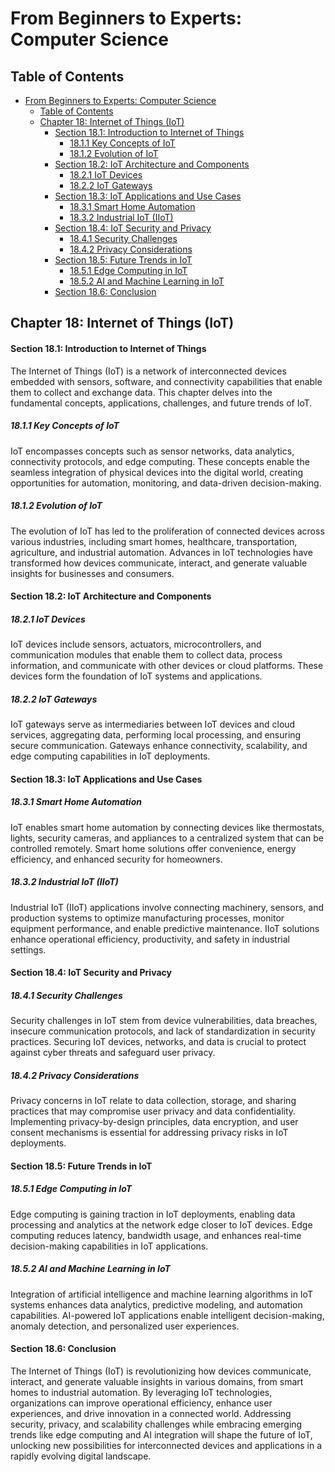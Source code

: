 # From Beginners to Experts: Computer Science

## Table of Contents

- [From Beginners to Experts: Computer Science](#from-beginners-to-experts-computer-science)
  - [Table of Contents](#table-of-contents)
  - [Chapter 18: Internet of Things (IoT)](#chapter-18-internet-of-things-iot)
      - [Section 18.1: Introduction to Internet of Things](#section-181-introduction-to-internet-of-things)
        - [18.1.1 Key Concepts of IoT](#1811-key-concepts-of-iot)
        - [18.1.2 Evolution of IoT](#1812-evolution-of-iot)
      - [Section 18.2: IoT Architecture and Components](#section-182-iot-architecture-and-components)
        - [18.2.1 IoT Devices](#1821-iot-devices)
        - [18.2.2 IoT Gateways](#1822-iot-gateways)
      - [Section 18.3: IoT Applications and Use Cases](#section-183-iot-applications-and-use-cases)
        - [18.3.1 Smart Home Automation](#1831-smart-home-automation)
        - [18.3.2 Industrial IoT (IIoT)](#1832-industrial-iot-iiot)
      - [Section 18.4: IoT Security and Privacy](#section-184-iot-security-and-privacy)
        - [18.4.1 Security Challenges](#1841-security-challenges)
        - [18.4.2 Privacy Considerations](#1842-privacy-considerations)
      - [Section 18.5: Future Trends in IoT](#section-185-future-trends-in-iot)
        - [18.5.1 Edge Computing in IoT](#1851-edge-computing-in-iot)
        - [18.5.2 AI and Machine Learning in IoT](#1852-ai-and-machine-learning-in-iot)
      - [Section 18.6: Conclusion](#section-186-conclusion)

## Chapter 18: Internet of Things (IoT)

#### Section 18.1: Introduction to Internet of Things

The Internet of Things (IoT) is a network of interconnected devices embedded with sensors, software, and connectivity capabilities that enable them to collect and exchange data. This chapter delves into the fundamental concepts, applications, challenges, and future trends of IoT.

##### 18.1.1 Key Concepts of IoT

IoT encompasses concepts such as sensor networks, data analytics, connectivity protocols, and edge computing. These concepts enable the seamless integration of physical devices into the digital world, creating opportunities for automation, monitoring, and data-driven decision-making.

##### 18.1.2 Evolution of IoT

The evolution of IoT has led to the proliferation of connected devices across various industries, including smart homes, healthcare, transportation, agriculture, and industrial automation. Advances in IoT technologies have transformed how devices communicate, interact, and generate valuable insights for businesses and consumers.

#### Section 18.2: IoT Architecture and Components

##### 18.2.1 IoT Devices

IoT devices include sensors, actuators, microcontrollers, and communication modules that enable them to collect data, process information, and communicate with other devices or cloud platforms. These devices form the foundation of IoT systems and applications.

##### 18.2.2 IoT Gateways

IoT gateways serve as intermediaries between IoT devices and cloud services, aggregating data, performing local processing, and ensuring secure communication. Gateways enhance connectivity, scalability, and edge computing capabilities in IoT deployments.

#### Section 18.3: IoT Applications and Use Cases

##### 18.3.1 Smart Home Automation

IoT enables smart home automation by connecting devices like thermostats, lights, security cameras, and appliances to a centralized system that can be controlled remotely. Smart home solutions offer convenience, energy efficiency, and enhanced security for homeowners.

##### 18.3.2 Industrial IoT (IIoT)

Industrial IoT (IIoT) applications involve connecting machinery, sensors, and production systems to optimize manufacturing processes, monitor equipment performance, and enable predictive maintenance. IIoT solutions enhance operational efficiency, productivity, and safety in industrial settings.

#### Section 18.4: IoT Security and Privacy

##### 18.4.1 Security Challenges

Security challenges in IoT stem from device vulnerabilities, data breaches, insecure communication protocols, and lack of standardization in security practices. Securing IoT devices, networks, and data is crucial to protect against cyber threats and safeguard user privacy.

##### 18.4.2 Privacy Considerations

Privacy concerns in IoT relate to data collection, storage, and sharing practices that may compromise user privacy and data confidentiality. Implementing privacy-by-design principles, data encryption, and user consent mechanisms is essential for addressing privacy risks in IoT deployments.

#### Section 18.5: Future Trends in IoT

##### 18.5.1 Edge Computing in IoT

Edge computing is gaining traction in IoT deployments, enabling data processing and analytics at the network edge closer to IoT devices. Edge computing reduces latency, bandwidth usage, and enhances real-time decision-making capabilities in IoT applications.

##### 18.5.2 AI and Machine Learning in IoT

Integration of artificial intelligence and machine learning algorithms in IoT systems enhances data analytics, predictive modeling, and automation capabilities. AI-powered IoT applications enable intelligent decision-making, anomaly detection, and personalized user experiences.

#### Section 18.6: Conclusion

The Internet of Things (IoT) is revolutionizing how devices communicate, interact, and generate valuable insights in various domains, from smart homes to industrial automation. By leveraging IoT technologies, organizations can improve operational efficiency, enhance user experiences, and drive innovation in a connected world. Addressing security, privacy, and scalability challenges while embracing emerging trends like edge computing and AI integration will shape the future of IoT, unlocking new possibilities for interconnected devices and applications in a rapidly evolving digital landscape.